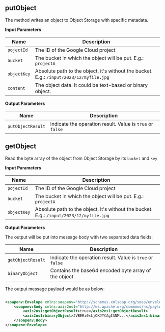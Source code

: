 ## putObject

The method writes an object to Object Storage with specific metadata.

__Input Parameters__

| Name        | Description                                                                             |
|-------------|-----------------------------------------------------------------------------------------|
| `pojectId`  | The ID of the Google Cloud project                                                      
| `bucket`    | The bucket in which the object will be put. E.g.: `projectA`                            
| `objectKey` | Absolute path to the object, it's without the bucket. E.g.: `/input/2023/12/myfile.jpg` 
| `content`   | The object data. It could be text-based or binary object.                               

__Output Parameters__

| Name              | Description                                               |
|-------------------|-----------------------------------------------------------|
| `putObjectResult` | Indicate the operation result. Value is `true` or `false` 

## getObject

Read the byte array of the object from Object Storage by its `bucket` and `key`

__Input Parameters__

| Name        | Description                                                                             |
|-------------|-----------------------------------------------------------------------------------------|
| `pojectId`  | The ID of the Google Cloud project                                                      
| `bucket`    | The bucket in which the object will be put. E.g.: `projectA`                            
| `objectKey` | Absolute path to the object, it's without the bucket. E.g.: `/input/2023/12/myfile.jpg` 

__Output Parameters__

The output will be put into message body with two separated data fields:

| Name              | Description                                               |
|-------------------|-----------------------------------------------------------|
| `getObjectResult` | Indicate the operation result. Value is `true` or `false` 
| `binaryObject`    | Contains the base64 encoded byte array of the object      

The output message payload would be as below:

```xml

<soapenv:Envelope xmlns:soapenv="http://schemas.xmlsoap.org/soap/envelope/">
    <soapenv:Body xmlns:axis2ns1="http://ws.apache.org/commons/ns/payload">
        <axis2ns1:getObjectResult>true</axis2ns1:getObjectResult>
        <axis2ns1:binaryObject>JVBERi0xLjQKJYCAgIANM...</axis2ns1:binaryObject>
    </soapenv:Body>
</soapenv:Envelope>
```